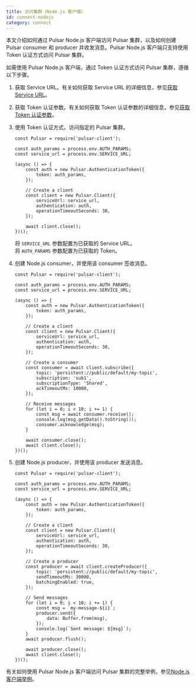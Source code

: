 ```yaml
---
title: 访问集群（Node.js 客户端）
id: connect-nodejs
category: connect
---
```


本文介绍如何通过 Pulsar Node.js 客户端访问 Pulsar 集群，以及如何创建 Pulsar consumer 和 producer 并收发消息。Pulsar Node.js 客户端只支持使用 Token 认证方式访问 Pulsar 集群。

如需使用 Pulsar Node.js 客户端，通过 Token 认证方式访问 Pulsar 集群，遵循以下步骤。

1. 获取 Service URL。有关如何获取 Service URL 的详细信息，参见[获取 Service URL](/connect/overview.md#获取-service-url)。

2. 获取 Token 认证参数。有关如何获取 Token 认证参数的详细信息，参见[获取 Token 认证参数](/connect/overview.md#获取-token-认证参数)。

3. 使用 Token 认证方式，访问指定的 Pulsar 集群。

    ```shell
    const Pulsar = require('pulsar-client');

    const auth_params = process.env.AUTH_PARAMS;
    const service_url = process.env.SERVICE_URL;

    (async () => {
        const auth = new Pulsar.AuthenticationToken({
            token: auth_params,
        });

        // Create a client
        const client = new Pulsar.Client({
            serviceUrl: service_url,
            authentication: auth,
            operationTimeoutSeconds: 30,
        });

        await client.close();
    })();
    ```

    将 `SERVICE_URL` 参数配置为已获取的 Service URL。  
    将 `AUTH_PARAMS` 参数配置为已获取的 Token。

4. 创建 Node.js consumer，并使用该 consumer 签收消息。

    ```
    const Pulsar = require('pulsar-client');

    const auth_params = process.env.AUTH_PARAMS;
    const service_url = process.env.SERVICE_URL;

    (async () => {
        const auth = new Pulsar.AuthenticationToken({
            token: auth_params,
        });

        // Create a client
        const client = new Pulsar.Client({
            serviceUrl: service_url,
            authentication: auth,
            operationTimeoutSeconds: 30,
        });

        // Create a consumer
        const consumer = await client.subscribe({
            topic: 'persistent://public/default/my-topic',
            subscription: 'sub1',
            subscriptionType: 'Shared',
            ackTimeoutMs: 10000,
        });

        // Receive messages
        for (let i = 0; i < 10; i += 1) {
            const msg = await consumer.receive();
            console.log(msg.getData().toString());
            consumer.acknowledge(msg);
        }

        await consumer.close();
        await client.close();
    })();
    ```

5. 创建 Node.js producer，并使用该 producer 发送消息。

    ```
    const Pulsar = require('pulsar-client');

    const auth_params = process.env.AUTH_PARAMS;
    const service_url = process.env.SERVICE_URL;

    (async () => {
        const auth = new Pulsar.AuthenticationToken({
            token: auth_params,
        });

        // Create a client
        const client = new Pulsar.Client({
            serviceUrl: service_url,
            authentication: auth,
            operationTimeoutSeconds: 30,
        });

        // Create a producer
        const producer = await client.createProducer({
            topic: 'persistent://public/default/my-topic',
            sendTimeoutMs: 30000,
            batchingEnabled: true,
        });

        // Send messages
        for (let i = 0; i < 10; i += 1) {
            const msg = `my-message-${i}`;
            producer.send({
                data: Buffer.from(msg),
            });
            console.log(`Sent message: ${msg}`);
        }
        await producer.flush();

        await producer.close();
        await client.close();
    })();
    ```

有关如何使用 Pulsar Node.js 客户端访问 Pulsar 集群的完整举例，参见[Node.js 客户端举例](https://github.com/streamnative/pulsar-examples/tree/master/cloud/node)。
